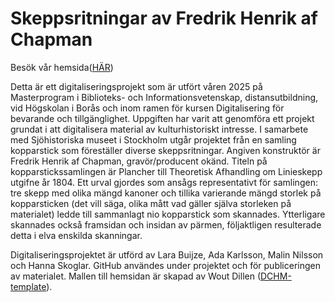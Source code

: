# Skeppsritningar av Fredrik Henrik af Chapman

Besök vår hemsida([HÄR](https://larabuijze.github.io/Digitaliseringsprojekt-Grupp-G/index.html))

Detta är ett digitaliseringsprojekt som är utfört våren 2025 på Masterprogram i
Biblioteks- och Informationsvetenskap, distansutbildning, vid Högskolan i Borås och inom
ramen för kursen Digitalisering för bevarande och tillgänglighet. Uppgiften har varit att
genomföra ett projekt grundat i att digitalisera material av kulturhistoriskt
intresse. I samarbete med Sjöhistoriska museet i Stockholm utgår projektet från en samling
kopparstick som föreställer diverse skeppsritningar. Angiven konstruktör
är Fredrik Henrik af Chapman, gravör/producent okänd. Titeln på kopparstickssamlingen är
Plancher till Theoretisk Afhandling om Linieskepp utgifne år 1804. Ett urval gjordes som ansågs 
representativt för samlingen: tre skepp med olika mängd kanoner och tillika varierande mängd 
storlek på kopparsticken (det vill säga, olika mått vad gäller själva storleken på materialet) 
ledde till sammanlagt nio kopparstick som skannades. Ytterligare skannades också framsidan och 
insidan av pärmen, följaktligen resulterade detta i elva enskilda skanningar.

Digitaliseringsprojektet är utförd av Lara Buijze, Ada Karlsson, Malin Nilsson och Hanna Skoglar. 
GitHub användes under projektet och för publiceringen av materialet. Mallen till hemsidan är skapad
av Wout Dillen ([DCHM-template](https://woutdln.github.io/DCHM-template/)).